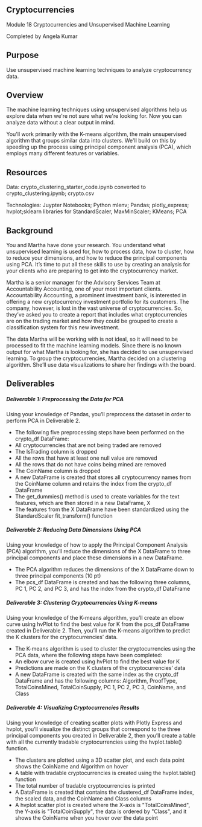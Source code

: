 ## Cryptocurrencies

Module 18 Cryptocurrencies and Unsupervised Machine Learning

Completed by Angela Kumar

## Purpose

Use unsupervised machine learning techniques to analyze cryptocurrency data.

## Overview

The machine learning techniques using unsupervised algorithms help us explore data when we're not sure what we're looking for. Now you can analyze data without a clear output in mind.

You'll work primarily with the K-means algorithm, the main unsupervised algorithm that groups similar data into clusters. We'll build on this by speeding up the process using principal component analysis (PCA), which employs many different features or variables.

## Resources

Data:  crypto_clustering_starter_code.ipynb converted to crypto_clustering.ipynb; crypto.csv

Technologies: Juypter Notebooks; Python mlenv; Pandas; plotly_express; hvplot;sklearn libraries for StandardScaler, MaxMinScaler; KMeans; PCA

## Background

You and Martha have done your research. You understand what unsupervised learning is used for, how to process data, how to cluster, how to reduce your dimensions, and how to reduce the principal components using PCA. It’s time to put all these skills to use by creating an analysis for your clients who are preparing to get into the cryptocurrency market.

Martha is a senior manager for the Advisory Services Team at Accountability Accounting, one of your most important clients. Accountability Accounting, a prominent investment bank, is interested in offering a new cryptocurrency investment portfolio for its customers. The company, however, is lost in the vast universe of cryptocurrencies. So, they’ve asked you to create a report that includes what cryptocurrencies are on the trading market and how they could be grouped to create a classification system for this new investment.

The data Martha will be working with is not ideal, so it will need to be processed to fit the machine learning models. Since there is no known output for what Martha is looking for, she has decided to use unsupervised learning. To group the cryptocurrencies, Martha decided on a clustering algorithm. She’ll use data visualizations to share her findings with the board.

## Deliverables

##### Deliverable 1: Preprocessing the Data for PCA

Using your knowledge of Pandas, you’ll preprocess the dataset in order to perform PCA in Deliverable 2.

* The following five preprocessing steps have been performed on the crypto_df DataFrame:
* All cryptocurrencies that are not being traded are removed 
* The IsTrading column is dropped 
* All the rows that have at least one null value are removed 
* All the rows that do not have coins being mined are removed 
* The CoinName column is dropped 
* A new DataFrame is created that stores all cryptocurrency names from the CoinName column and retains the index from the crypto_df DataFrame 
* The get_dummies() method is used to create variables for the text features, which are then stored in a new DataFrame, X 
* The features from the X DataFrame have been standardized using the StandardScaler fit_transform() function

##### Deliverable 2: Reducing Data Dimensions Using PCA

Using your knowledge of how to apply the Principal Component Analysis (PCA) algorithm, you’ll reduce the dimensions of the X DataFrame to three principal components and place these dimensions in a new DataFrame.

* The PCA algorithm reduces the dimensions of the X DataFrame down to three principal components (10 pt)
* The pcs_df DataFrame is created and has the following three columns, PC 1, PC 2, and PC 3, and has the index from the crypto_df DataFrame

##### Deliverable 3: Clustering Cryptocurrencies Using K-means

Using your knowledge of the K-means algorithm, you’ll create an elbow curve using hvPlot to find the best value for K from the pcs_df DataFrame created in Deliverable 2. Then, you’ll run the K-means algorithm to predict the K clusters for the cryptocurrencies’ data.

* The K-means algorithm is used to cluster the cryptocurrencies using the PCA data, where the following steps have been completed:
* An elbow curve is created using hvPlot to find the best value for K 
* Predictions are made on the K clusters of the cryptocurrencies’ data 
* A new DataFrame is created with the same index as the crypto_df DataFrame and has the following columns: Algorithm, ProofType, TotalCoinsMined, TotalCoinSupply, PC 1, PC 2, PC 3, CoinName, and Class 

##### Deliverable 4: Visualizing Cryptocurrencies Results

Using your knowledge of creating scatter plots with Plotly Express and hvplot, you’ll visualize the distinct groups that correspond to the three principal components you created in Deliverable 2, then you’ll create a table with all the currently tradable cryptocurrencies using the hvplot.table() function.

* The clusters are plotted using a 3D scatter plot, and each data point shows the CoinName and Algorithm on hover 
* A table with tradable cryptocurrencies is created using the hvplot.table() function 
* The total number of tradable cryptocurrencies is printed 
* A DataFrame is created that contains the clustered_df DataFrame index, the scaled data, and the CoinName and Class columns 
* A hvplot scatter plot is created where the X-axis is "TotalCoinsMined", the Y-axis is "TotalCoinSupply", the data is ordered by "Class", and it shows the CoinName when you hover over the data point 
